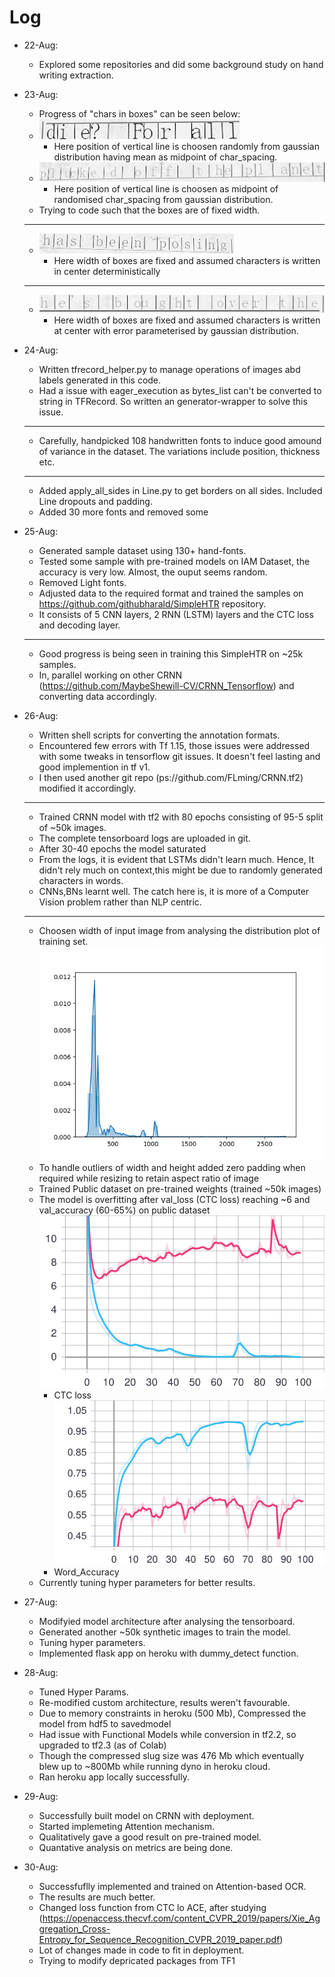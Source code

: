 # Log

- 22-Aug: 
  - Explored some repositories and did some background study on hand writing extraction.

- 23-Aug: 
  - Progress of "chars in boxes" can be seen below:
  - ![23-08--1.jpg](log_files/23-08--1.jpg)
    - Here position of vertical line is choosen randomly from gaussian distribution having mean as midpoint of char_spacing.
  - ![23-08--2.jpg](log_files/23-08--2.jpg)
    - Here position of vertical line is choosen as midpoint of randomised char_spacing from gaussian distribution.
  - Trying to code such that the boxes are of fixed width.
  ___

  - ![23-08--3.jpg](log_files/23-08--3.jpg)
    - Here width of boxes are fixed and assumed characters is written in center deterministically
  ___

  - ![23-08--4.jpg](log_files/23-08--4.jpg)
    - Here width of boxes are fixed and assumed characters is written at center with error parameterised by gaussian distribution.
  
- 24-Aug: 
  - Written tfrecord_helper.py to manage operations of images abd labels generated in this code. 
  - Had a issue with eager_execution as bytes_list can't be converted to string in TFRecord. So written an generator-wrapper to solve this issue.
  ___
  - Carefully, handpicked 108 handwritten fonts to induce good amound of variance in the dataset. The variations include position, thickness etc.
  ___
  - Added apply_all_sides in Line.py to get borders on all sides. Included Line dropouts and padding.
  - Added 30 more fonts and removed some

- 25-Aug:
  - Generated sample dataset using 130+ hand-fonts.
  - Tested some sample with pre-trained models on IAM Dataset, the accuracy is very low. Almost, the ouput seems random.
  - Removed Light fonts. 
  - Adjusted data to the required format and trained the samples on https://github.com/githubharald/SimpleHTR repository.
  - It consists of 5 CNN layers, 2 RNN (LSTM) layers and the CTC loss and decoding layer.
  ___
  - Good progress is being seen in training this SimpleHTR on ~25k samples.
  - In, parallel working on other CRNN (https://github.com/MaybeShewill-CV/CRNN_Tensorflow) and converting data accordingly. 

- 26-Aug:
  - Written shell scripts for converting the annotation formats.
  - Encountered few errors with Tf 1.15, those issues were addressed with some tweaks in tensorflow git issues. It doesn't feel lasting and good implemention in tf v1.
  - I then used another git repo (ps://github.com/FLming/CRNN.tf2) modified it accordingly.
  ___
  - Trained CRNN model with tf2 with 80 epochs consisting of 95-5 split of ~50k images.
  - The complete tensorboard logs are uploaded in git.
  - After 30-40 epochs the model saturated
  - From the logs, it is evident that LSTMs didn't learn much. Hence, It didn't rely much on context,this might be due to randomly generated characters in words.
  - CNNs,BNs learnt well. The catch here is, it is more of a Computer Vision problem rather than NLP centric.
  ___
  - Choosen width of input image from analysing the distribution plot of training set.
     ![Width distplot](log_files/public_width.png)
  - To handle outliers of width and height added zero padding when required while resizing to retain aspect ratio of image
  - Trained Public dataset on pre-trained weights (trained ~50k images)
  - The model is overfitting after val_loss (CTC loss) reaching ~6 and val_accuracy (60-65%) on public dataset
    ![Loss](log_files/public_loss.svg)
    - CTC loss
    ![Loss](log_files/public_word_accuracy.svg)
    - Word_Accuracy
  - Currently tuning hyper parameters for better results. 
  

- 27-Aug:
  - Modifyied model architecture after analysing the tensorboard.
  - Generated another ~50k synthetic images to train the model.
  - Tuning hyper parameters.
  - Implemented flask app on heroku with dummy_detect function.

- 28-Aug:
  - Tuned Hyper Params.
  - Re-modified custom architecture, results weren't favourable.
  - Due to memory constraints in heroku (500 Mb), Compressed the model from hdf5 to savedmodel
  - Had issue with Functional Models while conversion in tf2.2, so upgraded to tf2.3 (as of Colab)
  - Though the compressed slug size was 476 Mb which eventually blew up to ~800Mb while running dyno in heroku cloud.
  - Ran heroku app locally successfully.

- 29-Aug:
  - Successfully built model on CRNN with deployment.
  - Started implemeting Attention mechanism.
  - Qualitatively gave a good result on pre-trained model.
  - Quantative analysis on metrics are being done.

- 30-Aug:
  - Successfuflly implemented and trained on Attention-based OCR.
  - The results are much better.
  - Changed loss function from CTC lo ACE, after studying (https://openaccess.thecvf.com/content_CVPR_2019/papers/Xie_Aggregation_Cross-Entropy_for_Sequence_Recognition_CVPR_2019_paper.pdf)
  - Lot of changes made in code to fit in deployment.
  - Trying to modify depricated packages from TF1 

